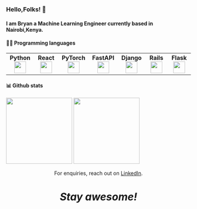###  Hello,Folks! 👋
#### I am Bryan a Machine Learning Engineer currently based in Nairobi,Kenya.
#### 👨‍💻 Programming languages
<table width="320px">
    <tbody>
        <tr valign="top">
            <td width="80px" align="center">
            <span><strong>Python</strong></span><br>
            <img height="32px" src="https://cdn.jsdelivr.net/gh/devicons/devicon/icons/python/python-original.svg">
            </td>
            <td width="80px" align="center">
            <span><strong>React</strong></span><br>
            <img height="32px" src="https://cdn.jsdelivr.net/gh/devicons/devicon/icons/react/react-original.svg">
            </td>
             <td width="80px" align="center">
            <span><strong>PyTorch</strong></span><br>
            <img height="32px" src="https://cdn.jsdelivr.net/gh/devicons/devicon/icons/pytorch/pytorch-original.svg">
            </td>
             <td width="80px" align="center">
            <span><strong>FastAPI</strong></span><br>
            <img height="32px" src="https://cdn.jsdelivr.net/gh/devicons/devicon/icons/fastapi/fastapi-original.svg">
            </td>
             <td width="80px" align="center">
            <span><strong>Django</strong></span><br>
            <img height="32px" src="https://cdn.jsdelivr.net/gh/devicons/devicon/icons/django/django-plain.svg">
            </td>
            <td width="80px" align="center">
            <span><strong>Rails</strong></span><br>
            <img height="32px" src="https://cdn.jsdelivr.net/gh/devicons/devicon/icons/rails/rails-plain.svg">
            </td>
            <td width="80px" align="center">
            <span><strong>Flask</strong></span><br>
            <img height="32px" src="https://cdn.jsdelivr.net/gh/devicons/devicon/icons/flask/flask-original-wordmark.svg">
            </td>
          </tr>
    </tbody>
</table>

#### 📊 Github stats
<p float="left">
  <img height="180em" src="https://github-readme-stats.vercel.app/api?username=Finyasy&show_icons=true&hide_border=true&&count_private=true" />
  
  <img height="180em" src="https://github-readme-stats.vercel.app/api/top-langs/?username=Finyasy&show_icons=true&hide_border=true&layout=compact&langs_count=8"/>
 
</p>


 
<p align='center'>For enquiries, reach out on <a href="https://www.linkedin.com/in/bryan-bosire-a67a1078/">LinkedIn</a>.</p>
  
<h1 align='center'><i>Stay awesome!</i></h1>
</a>
<!--
**Finyasy/Finyasy** is a ✨ _special_ ✨ repository because its `README.md` (this file) appears on your GitHub profile.

Here are some ideas to get you started:

- 🔭 I’m currently working on ...
- 🌱 I’m currently learning ...
- 👯 I’m looking to collaborate on ...
- 🤔 I’m looking for help with ...
- 💬 Ask me about ...
- 📫 How to reach me: ...
- 😄 Pronouns: ...
- ⚡ Fun fact: ...
-->
